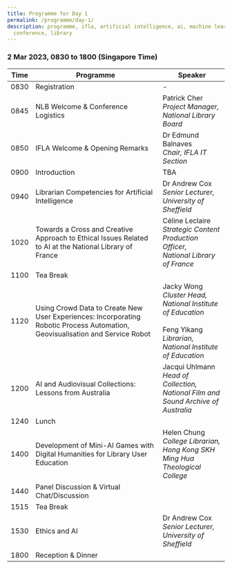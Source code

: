 ```yaml
---
title: Programme for Day 1
permalink: /programme/day-1/
description: programme, ifla, artificial intelligence, ai, machine learning, ml,
  conference, library
---
```

### **2 Mar 2023, 0830 to 1800 (Singapore Time)**

| Time | Programme | Speaker |
| -------- | -------- | -------- |
| 0830     | Registration     | -     |
| 0845     | NLB Welcome & Conference Logistics     | Patrick Cher<br>*Project Manager,<br>National Library Board*     |
| 0850     | IFLA Welcome & Opening Remarks     | Dr Edmund Balnaves<br>*Chair, IFLA IT Section*     |
| 0900     | Introduction     | TBA     |
| 0940     | Librarian Competencies for Artificial Intelligence     | Dr Andrew Cox <br>*Senior Lecturer, <br>University of Sheffield*     |
| 1020     | Towards a Cross and Creative Approach to Ethical Issues Related to AI at the National Library of France     | Céline Leclaire <br>*Strategic Content Production Officer, <br>National Library of France*    |
| 1100     | Tea Break     |      |
| 1120     | Using Crowd Data to Create New User Experiences: Incorporating Robotic Process Automation, Geovisualisation and Service Robot     | Jacky Wong <br>*Cluster Head, <br>National Institute of Education*  <br><br>Feng Yikang <br>*Librarian, <br>National Institute of Education*   |
| 1200     | AI and Audiovisual Collections: Lessons from Australia     | Jacqui Uhlmann <br>*Head of Collection, <br>National Film and Sound Archive of Australia*     |
| 1240     | Lunch     |      |
| 1400     | Development of Mini-AI Games with Digital Humanities for Library User Education     | Helen Chung <br>*College Librarian, <br>Hong Kong SKH Ming Hua Theological College*    |
| 1440     | Panel Discussion & Virtual Chat/Discussion     |      |
| 1515     | Tea Break     |      |
| 1530     | Ethics and AI     | Dr Andrew Cox <br>*Senior Lecturer, <br>University of Sheffield*    |
| 1800     | Reception & Dinner     |      |